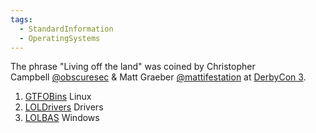 ```yaml
---
tags:
  - StandardInformation
  - OperatingSystems
---
```

The phrase "Living off the land" was coined by Christopher Campbell [@obscuresec](https://twitter.com/obscuresec) & Matt Graeber [@mattifestation](https://twitter.com/mattifestation) at [DerbyCon 3](https://www.youtube.com/watch?v=j-r6UonEkUw).

1. [GTFOBins](https://gtfobins.github.io/) Linux
2. [LOLDrivers](https://www.loldrivers.io/) Drivers
3. [LOLBAS](https://lolbas-project.github.io/) Windows